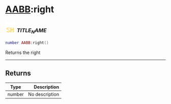 # [AABB](../aabb/README.md):right

### <img src="../../.gitbook/assets/shared.png" width="32" height="32" /> $TITLE_NAME$

```lua
number AABB:right()
```

Returns the right<br>

-----------------
## Returns

| Type   | Description |
| ------ | ----------: |
| number | No description |
